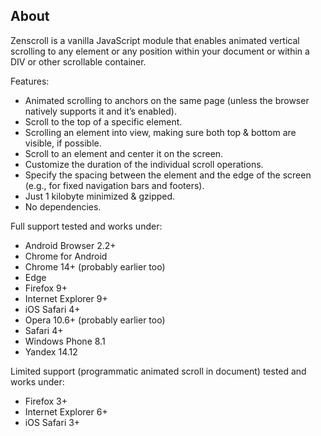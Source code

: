 ## About

Zenscroll is a vanilla JavaScript module that enables animated vertical scrolling to any element or any position within your document or within a DIV or other scrollable container.

Features:

- Animated scrolling to anchors on the same page (unless the browser natively supports it and it’s enabled).
- Scroll to the top of a specific element.
- Scrolling an element into view, making sure both top & bottom are visible, if possible.
- Scroll to an element and center it on the screen.
- Customize the duration of the individual scroll operations.
- Specify the spacing between the element and the edge of the screen (e.g., for fixed navigation bars and footers).
- Just 1 kilobyte minimized & gzipped.
- No dependencies.

Full support tested and works under:

- Android Browser 2.2+
- Chrome for Android
- Chrome 14+ (probably earlier too)
- Edge
- Firefox 9+
- Internet Explorer 9+
- iOS Safari 4+
- Opera 10.6+ (probably earlier too)
- Safari 4+
- Windows Phone 8.1
- Yandex 14.12

Limited support (programmatic animated scroll in document) tested and works under:

- Firefox 3+
- Internet Explorer 6+
- iOS Safari 3+
